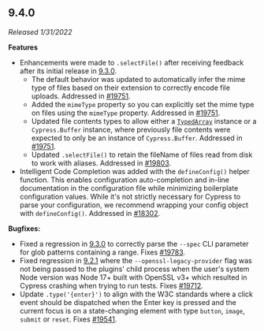 ## 9.4.0

_Released 1/31/2022_

**Features**

- Enhancements were made to `.selectFile()` after receiving feedback after its
  initial release in [9.3.0](/guides/references/changelog#9-3-0).
  - The default behavior was updated to automatically infer the mime type of
    files based on their extension to correctly encode file uploads. Addressed
    in [#19751](https://github.com/cypress-io/cypress/issues/19751).
  - Added the `mimeType` property so you can explicitly set the mime type on
    files using the `mimeType` property. Addressed in
    [#19751](https://github.com/cypress-io/cypress/issues/19751).
  - Updated file contents types to allow either a
    [`TypedArray`](https://developer.mozilla.org/en-US/docs/Web/JavaScript/Reference/Global_Objects/TypedArray)
    instance or a `Cypress.Buffer` instance, where previously file contents were
    expected to only be an instance of `Cypress.Buffer`. Addressed in
    [#19751](https://github.com/cypress-io/cypress/issues/19751).
  - Updated `.selectFile()` to retain the fileName of files read from disk to
    work with aliases. Addressed in
    [#19803](https://github.com/cypress-io/cypress/issues/19803).
- Intelligent Code Completion was added with the `defineConfig()` helper
  function. This enables configuration auto-completion and in-line documentation
  in the configuration file while minimizing boilerplate configuration values.
  While it's not strictly necessary for Cypress to parse your configuration, we
  recommend wrapping your config object with `defineConfig()`. Addressed in
  [#18302](https://github.com/cypress-io/cypress/pull/18302).

**Bugfixes:**

- Fixed a regression in [9.3.0](/guides/references/changelog#9-3-0) to correctly
  parse the `--spec` CLI parameter for glob patterns containing a range. Fixes
  [#19783](https://github.com/cypress-io/cypress/issues/19783).
- Fixed regression in [9.2.1](/guides/references/changelog#9-1-1) where the
  `--openssl-legacy-provider` flag was not being passed to the plugins' child
  process when the user's system Node version was Node 17+ built with OpenSSL
  v3+ which resulted in Cypress crashing when trying to run tests. Fixes
  [#19712](https://github.com/cypress-io/cypress/issues/19712).
- Update `.type('{enter}')` to align with the W3C standards where a click event
  should be dispatched when the Enter key is pressed and the current focus is on
  a state-changing element with type `button`, `image`, `submit` or `reset`.
  Fixes [#19541](https://github.com/cypress-io/cypress/issues/19541).
